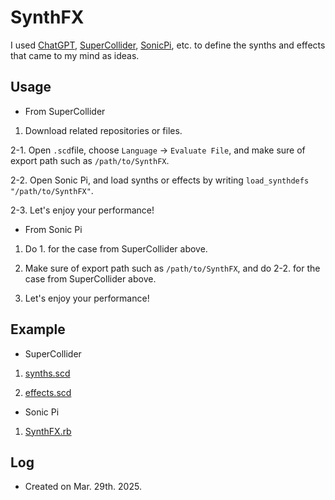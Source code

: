 # SynthFX

I used [ChatGPT](https://chat.openai.com/), [SuperCollider](https://supercollider.github.io/), [SonicPi](https://sonic-pi.net/), etc. to define the synths and effects that came to my mind as ideas.

## Usage

* From SuperCollider

1. Download related repositories or files.

2-1. Open `.scd`file, choose `Language` -> `Evaluate File`, and make sure of export path such as `/path/to/SynthFX`.

2-2. Open Sonic Pi, and load synths or effects by writing `load_synthdefs "/path/to/SynthFX"`.

2-3. Let's enjoy your performance!

* From Sonic Pi

1. Do 1. for the case from SuperCollider above.

2. Make sure of export path such as `/path/to/SynthFX`, and do 2-2. for the case from SuperCollider above.

3. Let's enjoy your performance!

## Example

* SuperCollider

1. [synths.scd](https://github.com/Uchida16104/LiveCodingPortfolio/blob/master/SynthFX/synths.scd)
   
2. [effects.scd](https://github.com/Uchida16104/LiveCodingPortfolio/blob/master/SynthFX/effects.scd)

* Sonic Pi

1. [SynthFX.rb](https://github.com/Uchida16104/LiveCodingPortfolio/blob/master/SynthFX/SynthFX.rb)

## Log

* Created on Mar. 29th. 2025.
